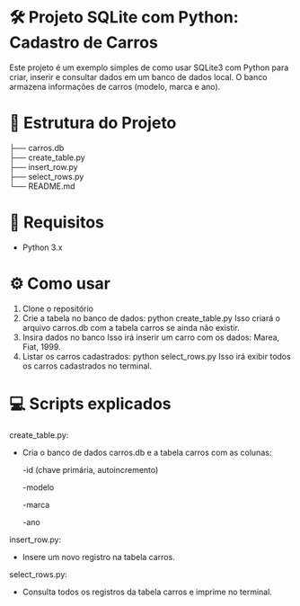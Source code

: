 # 🛠️ Projeto SQLite com Python: Cadastro de Carros

Este projeto é um exemplo simples de como usar SQLite3 com Python para criar, inserir e consultar dados em um banco de dados local. O banco armazena informações de carros (modelo, marca e ano).

# 📁 Estrutura do Projeto
   
   ├── carros.db         
   ├── create_table.py   
   ├── insert_row.py      
   ├── select_rows.py     
   └── README.md       

# 🧩 Requisitos

- Python 3.x

# ⚙️ Como usar

1. Clone o repositório
2. Crie a tabela no banco de dados: python create_table.py
   Isso criará o arquivo carros.db com a tabela carros se ainda não existir.
3. Insira dados no banco
   Isso irá inserir um carro com os dados: Marea, Fiat, 1999.
4. Listar os carros cadastrados: python select_rows.py
   Isso irá exibir todos os carros cadastrados no terminal.

# 💻 Scripts explicados

create_table.py:

- Cria o banco de dados carros.db e a tabela carros com as colunas:

   -id (chave primária, autoincremento)

   -modelo

   -marca

   -ano

insert_row.py:

- Insere um novo registro na tabela carros.

select_rows.py:

- Consulta todos os registros da tabela carros e imprime no terminal.
